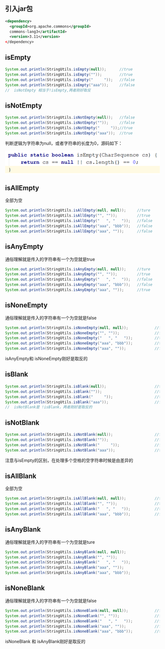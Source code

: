 
## 引入jar包
```xml
<dependency>
  <groupId>org.apache.commons</groupId>
  commons-lang3</artifactId>
  <version>3.11</version>
</dependency>
```


## isEmpty
```java
System.out.println(StringUtils.isEmpty(null));		//true
System.out.println(StringUtils.isEmpty(""));		//true
System.out.println(StringUtils.isEmpty("     "));	//false
System.out.println(StringUtils.isEmpty("aaa"));		//false
//  isNotEmpty 相当于!isEmpty,两者刚好取反
```


## isNotEmpty
```java
System.out.println(StringUtils.isNotEmpty(null));	//false
System.out.println(StringUtils.isNotEmpty(""));		//false
System.out.println(StringUtils.isNotEmpty("     "));//true
System.out.println(StringUtils.isNotEmpty("aaa"));	//true
```
判断逻辑为字符串为null，或者字符串的长度为0，源码如下：

![](images/40.png#height=68&id=yImi2&originHeight=91&originWidth=597&originalType=binary&ratio=1&rotation=0&showTitle=false&status=done&style=none&title=&width=448)


## isAllEmpty 
全部为空
```java
System.out.println(StringUtils.isAllEmpty(null, null));		//ture
System.out.println(StringUtils.isAllEmpty("", ""));			//true
System.out.println(StringUtils.isAllEmpty("   ", "   "));	//false
System.out.println(StringUtils.isAllEmpty("aaa", "bbb"));	//false
System.out.println(StringUtils.isAllEmpty("aaa", ""));		//false
```


## isAnyEmpty
通俗理解就是传入的字符串有一个为空就是true
```java
System.out.println(StringUtils.isAnyEmpty(null, null));		//ture
System.out.println(StringUtils.isAnyEmpty("", ""));			//true
System.out.println(StringUtils.isAnyEmpty("   ", "   "));	//false
System.out.println(StringUtils.isAnyEmpty("aaa", "bbb"));	//false
System.out.println(StringUtils.isAnyEmpty("aaa", ""));		//true
```


## isNoneEmpty 
通俗理解就是传入的字符串有一个为空就是false
```java
System.out.println(StringUtils.isNoneEmpty(null, null));			//false
System.out.println(StringUtils.isNoneEmpty("", ""));				//false
System.out.println(StringUtils.isNoneEmpty("   ", "   "));			//true
System.out.println(StringUtils.isNoneEmpty("aaa", "bbb"));			//true
System.out.println(StringUtils.isNoneEmpty("aaa", ""));				//false
```
isAnyEmpty和 isNoneEmpty刚好是取反的


## isBlank
```java
System.out.println(StringUtils.isBlank(null));						//true
System.out.println(StringUtils.isBlank(""));						//true
System.out.println(StringUtils.isBlank("     "));					//true
System.out.println(StringUtils.isBlank("aaa"));						//false
//  isNotBlank是 !isBlank，两者刚好是取反的
```


## isNotBlank
```java
System.out.println(StringUtils.isNotBlank(null));					//false
System.out.println(StringUtils.isNotBlank(""));						//false
System.out.println(StringUtils.isNotBlank("     "));				//false
System.out.println(StringUtils.isNotBlank("aaa"));					//true
```
注意与isEmpty的区别，在处理多个空格的空字符串时候是由差异的


## isAllBlank 
全部为空
```java
System.out.println(StringUtils.isAllBlank(null, null));				//true
System.out.println(StringUtils.isAllBlank("", ""));					//true
System.out.println(StringUtils.isAllBlank("   ", "   "));			//true
System.out.println(StringUtils.isAllBlank("aaa", "bbb"));			//false
```


## isAnyBlank 
通俗理解就是传入的字符串有一个为空就是ture
```java
System.out.println(StringUtils.isAnyBlank(null, null));					//ture
System.out.println(StringUtils.isAnyBlank("", ""));						//ture
System.out.println(StringUtils.isAnyBlank("   ", "   "));				//ture
System.out.println(StringUtils.isAnyBlank("aaa", ""));					//ture
System.out.println(StringUtils.isAnyBlank("aaa", "bbb"));				//false
```


## isNoneBlank 
通俗理解就是传入的字符串有一个为空就是false
```java
System.out.println(StringUtils.isNoneBlank(null, null));			//false
System.out.println(StringUtils.isNoneBlank("", ""));				//false
System.out.println(StringUtils.isNoneBlank("   ", "   "));			//false
System.out.println(StringUtils.isNoneBlank("aaa", ""));				//false
System.out.println(StringUtils.isNoneBlank("aaa", "bbb"));			//true
```
isNoneBlank 和 isAnyBlank刚好是取反的
